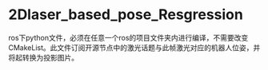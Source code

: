 # 2Dlaser_based_pose_Resgression
ros下python文件，必须在任意一个ros的项目文件夹内进行编译，不需要改变CMakeList。此文件订阅开源节点中的激光话题与此帧激光对应的机器人位姿，并将起转换为投影图片。
